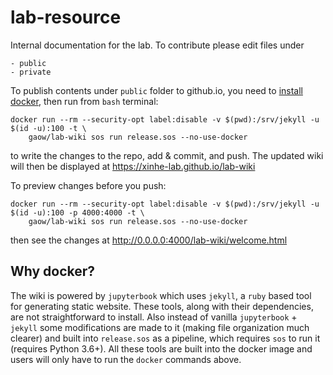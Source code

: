 # lab-resource

Internal documentation for the lab. To contribute please edit files under 

```
- public
- private
```

To publish contents under `public` folder to github.io, you need to [install docker](https://xinhe-lab.github.io/lab-wiki/orientation/jupyter-setup.html#install-docker), then run from `bash` terminal:

```
docker run --rm --security-opt label:disable -v $(pwd):/srv/jekyll -u $(id -u):100 -t \
	gaow/lab-wiki sos run release.sos --no-use-docker
```
to write the changes to the repo, add & commit, and push. The updated wiki will then be displayed at https://xinhe-lab.github.io/lab-wiki

To preview changes before you push:

```
docker run --rm --security-opt label:disable -v $(pwd):/srv/jekyll -u $(id -u):100 -p 4000:4000 -t \
	gaow/lab-wiki sos run release.sos --no-use-docker
```
then see the changes at http://0.0.0.0:4000/lab-wiki/welcome.html

## Why docker?

The wiki is powered by `jupyterbook` which uses `jekyll`, a `ruby` based tool for generating static website. These tools, along with their dependencies, are not straightforward to install. Also instead of vanilla `jupyterbook` + `jekyll` some modifications are made to it (making file organization much clearer) and built into `release.sos` as a pipeline, which requires `sos` to run it (requires Python 3.6+). All these tools are built into the docker image and users will only have to run the `docker` commands above.
